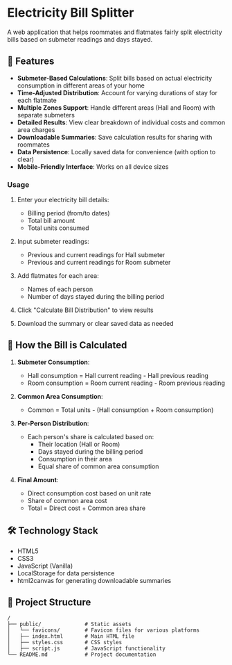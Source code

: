 # Electricity Bill Splitter

A web application that helps roommates and flatmates fairly split electricity bills based on submeter readings and days stayed.

## 🔌 Features

- **Submeter-Based Calculations**: Split bills based on actual electricity consumption in different areas of your home
- **Time-Adjusted Distribution**: Account for varying durations of stay for each flatmate
- **Multiple Zones Support**: Handle different areas (Hall and Room) with separate submeters
- **Detailed Results**: View clear breakdown of individual costs and common area charges
- **Downloadable Summaries**: Save calculation results for sharing with roommates
- **Data Persistence**: Locally saved data for convenience (with option to clear)
- **Mobile-Friendly Interface**: Works on all device sizes


### Usage

1. Enter your electricity bill details:
   - Billing period (from/to dates)
   - Total bill amount
   - Total units consumed

2. Input submeter readings:
   - Previous and current readings for Hall submeter
   - Previous and current readings for Room submeter

3. Add flatmates for each area:
   - Names of each person
   - Number of days stayed during the billing period

4. Click "Calculate Bill Distribution" to view results

5. Download the summary or clear saved data as needed


## 🧮 How the Bill is Calculated

1. **Submeter Consumption**:
   - Hall consumption = Hall current reading - Hall previous reading
   - Room consumption = Room current reading - Room previous reading

2. **Common Area Consumption**:
   - Common = Total units - (Hall consumption + Room consumption)

3. **Per-Person Distribution**:
   - Each person's share is calculated based on:
     - Their location (Hall or Room)
     - Days stayed during the billing period
     - Consumption in their area
     - Equal share of common area consumption

4. **Final Amount**:
   - Direct consumption cost based on unit rate
   - Share of common area cost
   - Total = Direct cost + Common area share

## 🛠️ Technology Stack

- HTML5
- CSS3
- JavaScript (Vanilla)
- LocalStorage for data persistence
- html2canvas for generating downloadable summaries

## 📐 Project Structure

```
/
├── public/              # Static assets
│   └── favicons/        # Favicon files for various platforms
│   ├── index.html       # Main HTML file
│   ├── styles.css       # CSS styles
│   ├── script.js        # JavaScript functionality
└── README.md            # Project documentation
```